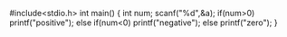 #include<stdio.h>
int main()
{
int num;
scanf("%d",&a);
if(num>0)
printf("positive");
else if(num<0)
printf("negative");
else
printf("zero");
}

